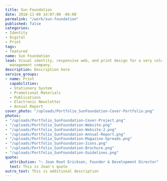 ```yaml
---
title: Sun Foundation
date: 2018-11-08 14:07:00 -06:00
permalink: "/work/sun-foundation"
published: false
categories:
- Identity
- Digital
- Print
tags:
- featured
name: Sun Foundation
lead: Visual identity, responsive web, and print design for a very colorful event
  management company.
description: Description here
service_groups:
- name: Print
  capabilities:
  - Stationery System
  - Promotional Materials
  - Publications
  - Electronic Newsletter
  - Annual Report
cover_photo: "/uploads/Portfolio_SunFoundation-Cover-Portfolio.png"
photos:
- "/uploads/Portfolio_SunFoundation-Cover-Project.png"
- "/uploads/Portfolio_SunFoundation-Website.png"
- "/uploads/Portfolio_SunFoundation-Website-2.png"
- "/uploads/Portfolio_SunFoundation-Annual-Report.png"
- "/uploads/Portfolio_SunFoundation-Magazine-Spreads.png"
- "/uploads/Portfolio_SunFoundation-Icons.png"
- "/uploads/Portfolio_SunFoundation-Brochure.png"
- "/uploads/Portfolio_SunFoundation-Guidelines.png"
quote:
  attribution: "– Joan Root Ericksen, Founder & Development Director"
  text: This is Joan's quote
outro_text: This is additional description
---
```


